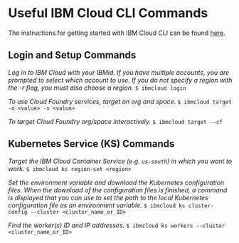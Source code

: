 # Useful IBM Cloud CLI Commands
The instructions for getting started with IBM Cloud CLI can be found [here](https://cloud.ibm.com/docs/cli/index.html#overview).

## Login and Setup Commands
_Log in to IBM Cloud with your IBMid. If you have multiple accounts, you are prompted to select which account to use. If you do not specify a region with the -r flag, you must also choose a region._
`$ ibmcloud login`

_To use Cloud Foundry services, target an org and space._
`$ ibmcloud target -o <value> -s <value>`

_To target Cloud Foundry org/space interactively._
`$ ibmcloud target --cf` 

## Kubernetes Service (KS) Commands
_Target the IBM Cloud Container Service <region> (e.g. `us-south`) in which you want to work._
`$ ibmcloud ks region-set <region>`

_Set the environment variable and download the Kubernetes configuration files. When the download of the configuration files is finished, a command is displayed that you can use to set the path to the local Kubernetes configuration file as an environment variable._
`$ ibmcloud ks cluster-config --cluster <cluster_name_or_ID>`

_Find the worker(s) ID and IP addresses._
`$ ibmcloud ks workers --cluster <cluster_name_or_ID>`